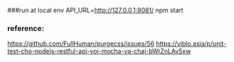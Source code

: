 ###run at local
env API_URL=http://127.0.0.1:8081/ npm start
### reference:
https://github.com/FullHuman/purgecss/issues/56
https://viblo.asia/p/unit-test-cho-nodejs-restful-api-voi-mocha-va-chai-bWrZnLAv5xw